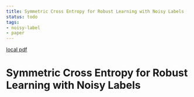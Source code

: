 ```yaml
---
title: Symmetric Cross Entropy for Robust Learning with Noisy Labels
status: todo
tags:
- noisy-label
- paper
---
```


[local pdf](../../../pdfs/Symmetric%20Cross%20Entropy%20for%20Robust%20Learning%20with%20Noisy%20Labels.pdf)

# Symmetric Cross Entropy for Robust Learning with Noisy Labels
